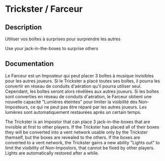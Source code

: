 # Trickster / Farceur

## Description

Utiliser vos boîtes à surprises pour surprendre les autres

Use your jack-in-the-boxes to surprise others

## Documentation

Le Farceur est un Imposteur qui peut placer 3 boîtes à musique invisibles pour les autres joueurs. Si le Trickster a placé toutes ses boîtes, il pourra les convertir en réseau de conduits d'aération qu'il pourra utiliser seul. Cependant, les boîtes seront alors révélées aux autres joueurs. Si les boîtes sont converties en réseau de conduits d'aération, le Farceur obtient une nouvelle capacité "Lumières éteintes" pour limiter la visibilité des Non-Imposteurs, ce qui ne peut pas être réparé par les autres joueurs. Les lumières sont automatiquement restaurées après un certain temps.

The Trickster is an Impostor that can place 3 jack-in-the-boxes that are invisible at first to other players. If the Trickster has placed all of their boxes they will be converted into a vent network usable only by the Trickster themself, but the boxes are revealed to the others. If the boxes are converted to a vent network, the Trickster gains a new ability "Lights out" to limit the visibility of Non-Impostors, that cannot be fixed by other players. Lights are automatically restored after a while.